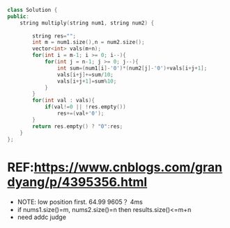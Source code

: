 ```cpp
class Solution {
public:
    string multiply(string num1, string num2) {
        
        string res="";
        int m = num1.size(),n = num2.size();
        vector<int> vals(m+n);
        for(int i = m-1; i >= 0; i--){
            for(int j = n-1; j >= 0; j--){
                int sum=(num1[i]-'0')*(num2[j]-'0')+vals[i+j+1];
                vals[i+j]+=sum/10;
                vals[i+j+1]=sum%10;
            }
        }
        for(int val : vals){
            if(val!=0 || !res.empty())
                res+=(val+'0');
        }
        return res.empty() ? "0":res;
    }
};
```
# REF:https://www.cnblogs.com/grandyang/p/4395356.html
* NOTE: low position first. 64.99 9605？ 4ms
* if nums1.size()=m, nums2.size()=n then results.size()<=m+n
* need addc judge